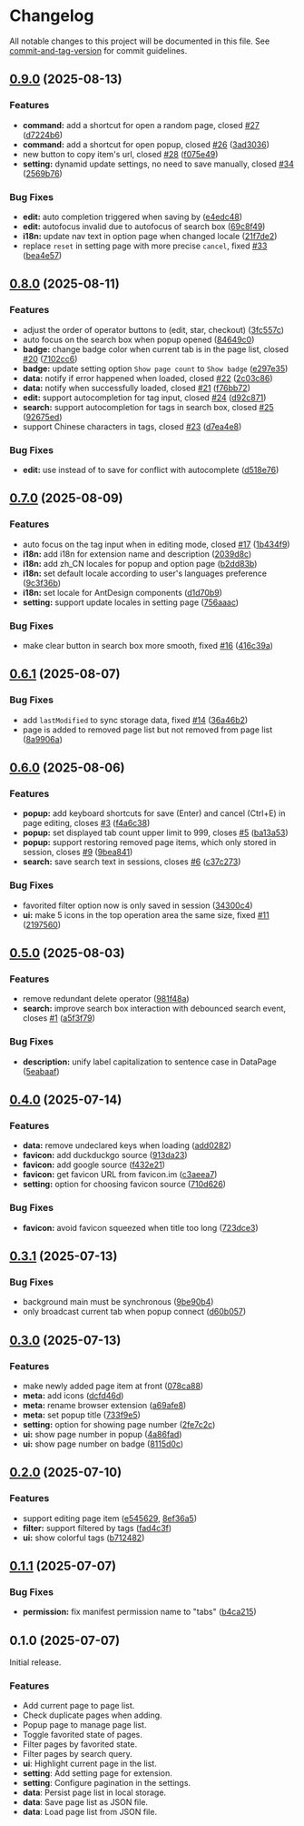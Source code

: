 # Changelog

All notable changes to this project will be documented in this file. See [commit-and-tag-version](https://github.com/absolute-version/commit-and-tag-version) for commit guidelines.

## [0.9.0](https://github.com/SuniRein/read-it-later/compare/v0.8.0...v0.9.0) (2025-08-13)


### Features

* **command:** add a shortcut for open a random page, closed [#27](https://github.com/SuniRein/read-it-later/issues/27) ([d7224b6](https://github.com/SuniRein/read-it-later/commit/d7224b6233cb2dc05a45a33ab5562b073ac1d0b3))
* **command:** add a shortcut for open popup, closed [#26](https://github.com/SuniRein/read-it-later/issues/26) ([3ad3036](https://github.com/SuniRein/read-it-later/commit/3ad3036284cb99e5464eb440e7ba4aa4324d2c9f))
* new button to copy item's url, closed [#28](https://github.com/SuniRein/read-it-later/issues/28) ([f075e49](https://github.com/SuniRein/read-it-later/commit/f075e49df3518d1b43f79cebf7c4f35807744650))
* **setting:** dynamid update settings, no need to save manually, closed [#34](https://github.com/SuniRein/read-it-later/issues/34) ([2569b76](https://github.com/SuniRein/read-it-later/commit/2569b76bac40f2f144382f8703b202785a09b8ea))


### Bug Fixes

* **edit:** auto completion triggered when saving by <Ctrl-Enter> ([e4edc48](https://github.com/SuniRein/read-it-later/commit/e4edc48f8066ec6777da6c43b2b809361dcb15a6))
* **edit:** autofocus invalid due to autofocus of search box ([69c8f49](https://github.com/SuniRein/read-it-later/commit/69c8f4985160f53a487d703785cc02b333905208))
* **i18n:** update nav text in option page when changed locale ([21f7de2](https://github.com/SuniRein/read-it-later/commit/21f7de21e9142f8495d76a1ac8d711c2bf44ba8c))
* replace `reset` in setting page with more precise `cancel`, fixed [#33](https://github.com/SuniRein/read-it-later/issues/33) ([bea4e57](https://github.com/SuniRein/read-it-later/commit/bea4e579f3741684a545c7da429225d0886b623f))

## [0.8.0](https://github.com/SuniRein/read-it-later/compare/v0.7.0...v0.8.0) (2025-08-11)


### Features

* adjust the order of operator buttons to (edit, star, checkout) ([3fc557c](https://github.com/SuniRein/read-it-later/commit/3fc557c907f78852a59ca149fac909a6b05b2344))
* auto focus on the search box when popup opened ([84649c0](https://github.com/SuniRein/read-it-later/commit/84649c00032b11d122aeb1621c52ee1587813565))
* **badge:** change badge color when current tab is in the page list, closed [#20](https://github.com/SuniRein/read-it-later/issues/20) ([7102cc6](https://github.com/SuniRein/read-it-later/commit/7102cc6727548a7f2063028947826ad189d3ccdf))
* **badge:** update setting option `Show page count` to `Show badge` ([e297e35](https://github.com/SuniRein/read-it-later/commit/e297e35f0813cc462ad4bd2c71d018fef02ea87f))
* **data:** notify if error happened when loaded, closed [#22](https://github.com/SuniRein/read-it-later/issues/22) ([2c03c86](https://github.com/SuniRein/read-it-later/commit/2c03c869f9c1ab52806cd49a83b3f75fc3f17b65))
* **data:** notify when successfully loaded, closed [#21](https://github.com/SuniRein/read-it-later/issues/21) ([f76bb72](https://github.com/SuniRein/read-it-later/commit/f76bb7207ee4345889291c091b556c1e4302b92f))
* **edit:** support autocompletion for tag input, closed [#24](https://github.com/SuniRein/read-it-later/issues/24) ([d92c871](https://github.com/SuniRein/read-it-later/commit/d92c871e5d66c98378ab00b15b28010f37793d7a))
* **search:** support autocompletion for tags in search box, closed [#25](https://github.com/SuniRein/read-it-later/issues/25) ([92675ed](https://github.com/SuniRein/read-it-later/commit/92675ed45711db73804e2d76b642053700b3b9c7))
* support Chinese characters in tags, closed [#23](https://github.com/SuniRein/read-it-later/issues/23) ([d7ea4e8](https://github.com/SuniRein/read-it-later/commit/d7ea4e845cffad4c0c1483998108b60659f075a7))


### Bug Fixes

* **edit:** use <Ctrl-Enter> instead of <Enter> to save for conflict with autocomplete ([d518e76](https://github.com/SuniRein/read-it-later/commit/d518e76d7d4fe7528fe50a61fc145623fdc341ec))

## [0.7.0](https://github.com/SuniRein/read-it-later/compare/v0.6.1...v0.7.0) (2025-08-09)


### Features

* auto focus on the tag input when in editing mode, closed [#17](https://github.com/SuniRein/read-it-later/issues/17) ([1b434f9](https://github.com/SuniRein/read-it-later/commit/1b434f99d57732e0e44149c97dfe181cb846627f))
* **i18n:** add i18n for extension name and description ([2039d8c](https://github.com/SuniRein/read-it-later/commit/2039d8c9d3e516104515c4eaa123ef946d823ee8))
* **i18n:** add zh_CN locales for popup and option page ([b2dd83b](https://github.com/SuniRein/read-it-later/commit/b2dd83be199a968a38b622c53f7bbcd35149024b))
* **i18n:** set default locale according to user's languages preference ([9c3f36b](https://github.com/SuniRein/read-it-later/commit/9c3f36b0a2714be6c53b864d2685d772f352d395))
* **i18n:** set locale for AntDesign components ([d1d70b9](https://github.com/SuniRein/read-it-later/commit/d1d70b9139f6aff7b15ee58edde15af6ffa8bde3))
* **setting:** support update locales in setting page ([756aaac](https://github.com/SuniRein/read-it-later/commit/756aaac9a5200966c1c3ee25f1e2d862f0665efc))


### Bug Fixes

* make clear button in search box more smooth, fixed [#16](https://github.com/SuniRein/read-it-later/issues/16) ([416c39a](https://github.com/SuniRein/read-it-later/commit/416c39a9cb88ee220941ba856dd3c5cf00aaef80))

## [0.6.1](https://github.com/SuniRein/read-it-later/compare/v0.6.0...v0.6.1) (2025-08-07)


### Bug Fixes

* add `lastModified` to sync storage data, fixed [#14](https://github.com/SuniRein/read-it-later/issues/14) ([36a46b2](https://github.com/SuniRein/read-it-later/commit/36a46b25a39f96d0e1a1768ff398bf0f3f20d718))
* page is added to removed page list but not removed from page list ([8a9906a](https://github.com/SuniRein/read-it-later/commit/8a9906a274367aa6708777daf8a7ce7b4af4ff87))

## [0.6.0](https://github.com/SuniRein/read-it-later/compare/v0.5.0...v0.6.0) (2025-08-06)


### Features

* **popup:** add keyboard shortcuts for save (Enter) and cancel (Ctrl+E) in page editing, closes [#3](https://github.com/SuniRein/read-it-later/issues/3) ([f4a6c38](https://github.com/SuniRein/read-it-later/commit/f4a6c38d4aaff87964888cbe858d54c0a5c4fd43))
* **popup:** set displayed tab count upper limit to 999, closes [#5](https://github.com/SuniRein/read-it-later/issues/5) ([ba13a53](https://github.com/SuniRein/read-it-later/commit/ba13a53422380e12fde5d7f0db976489a78717bb))
* **popup:** support restoring removed page items, which only stored in session, closes [#9](https://github.com/SuniRein/read-it-later/issues/9) ([9bea841](https://github.com/SuniRein/read-it-later/commit/9bea84105bd479efe5eb3fefaa331dd93deb62f9))
* **search:** save search text in sessions, closes [#6](https://github.com/SuniRein/read-it-later/issues/6) ([c37c273](https://github.com/SuniRein/read-it-later/commit/c37c273e5260568213abfd95f56ac55554834145))


### Bug Fixes

* favorited filter option now is only saved in session ([34300c4](https://github.com/SuniRein/read-it-later/commit/34300c487fdb131b704b1aca0ed78033248308be))
* **ui:** make 5 icons in the top operation area the same size, fixed [#11](https://github.com/SuniRein/read-it-later/issues/11) ([2197560](https://github.com/SuniRein/read-it-later/commit/2197560619cd8ef7cc984a7787e8bb418940f649))

## [0.5.0](https://github.com/SuniRein/read-it-later/compare/v0.4.0...v0.5.0) (2025-08-03)


### Features

* remove redundant delete operator ([981f48a](https://github.com/SuniRein/read-it-later/commit/981f48ab8456b9cc1778c85adb4013a4f8398002))
* **search:** improve search box interaction with debounced search event, closes [#1](https://github.com/SuniRein/read-it-later/issues/1) ([a5f3f79](https://github.com/SuniRein/read-it-later/commit/a5f3f7922f135e720ebcb4ef829ba02f4e33cefd))


### Bug Fixes

* **description:** unify label capitalization to sentence case in DataPage ([5eabaaf](https://github.com/SuniRein/read-it-later/commit/5eabaafab1ab5f446b1fa6a1a9c3bb6c729cd570))

## [0.4.0](https://github.com/SuniRein/read-it-later/compare/v0.3.1...v0.4.0) (2025-07-14)


### Features

* **data:** remove undeclared keys when loading ([add0282](https://github.com/SuniRein/read-it-later/commit/add028252617f91db2e8e801b160707fcd175eb3))
* **favicon:** add duckduckgo source ([913da23](https://github.com/SuniRein/read-it-later/commit/913da23c8285b17304c7a5dad12f285793c3fd6a))
* **favicon:** add google source ([f432e21](https://github.com/SuniRein/read-it-later/commit/f432e2187dd7a882bf5f7b14d8265521987ef3c0))
* **favicon:** get favicon URL from favicon.im ([c3aeea7](https://github.com/SuniRein/read-it-later/commit/c3aeea714af1e203dd09b834e52f8a00d0e104bf))
* **setting:** option for choosing favicon source ([710d626](https://github.com/SuniRein/read-it-later/commit/710d626facf1c3e33dd6d71487160376ebd92f89))


### Bug Fixes

* **favicon:** avoid favicon squeezed when title too long ([723dce3](https://github.com/SuniRein/read-it-later/commit/723dce3fc7661591493e7a7affb930232b0a1c77))

## [0.3.1](https://github.com/SuniRein/read-it-later/compare/v0.3.0...v0.3.1) (2025-07-13)


### Bug Fixes

* background main must be synchronous ([9be90b4](https://github.com/SuniRein/read-it-later/commit/9be90b439f5ecc22ca2b9ea7b4e6c9a89fdb1ff5))
* only broadcast current tab when popup connect ([d60b057](https://github.com/SuniRein/read-it-later/commit/d60b057c21b148a9160086378ec3fb0ec4f9a045))

## [0.3.0](https://github.com/SuniRein/read-it-later/compare/v0.2.0...v0.3.0) (2025-07-13)


### Features

* make newly added page item at front ([078ca88](https://github.com/SuniRein/read-it-later/commit/078ca886ae46d34c16c047bb6409d59d8f2492b3))
* **meta:** add icons ([dcfd46d](https://github.com/SuniRein/read-it-later/commit/dcfd46db093b9a1eb0abbe77b530b5d5039ed506))
* **meta:** rename browser extension ([a69afe8](https://github.com/SuniRein/read-it-later/commit/a69afe847784cda5f64b26d943ba41b72878cf0b))
* **meta:** set popup title ([733f9e5](https://github.com/SuniRein/read-it-later/commit/733f9e5666b6f3af8b156f9f300aeb5f6fe24301))
* **setting:** option for showing page number ([2fe7c2c](https://github.com/SuniRein/read-it-later/commit/2fe7c2ce11ab53f60540dd72a558dd64bcbb2038))
* **ui:** show page number in popup ([4a86fad](https://github.com/SuniRein/read-it-later/commit/4a86fad8db6141e88da98db9456be0aefd019e29))
* **ui:** show page number on badge ([8115d0c](https://github.com/SuniRein/read-it-later/commit/8115d0c0ff1b7a582c3748af9d8ec80d93f126ea))

## [0.2.0](https://github.com/SuniRein/read-it-later/compare/v0.1.1...v0.2.0) (2025-07-10)


### Features

* support editing page item ([e545629](https://github.com/SuniRein/read-it-later/commit/e545629b29ce882f765f61feff2f104e71fa8270), [8ef36a5](https://github.com/SuniRein/read-it-later/commit/8ef36a5c689a7a66e95d15ac185b9bd6cc22face))
* **filter:** support filtered by tags ([fad4c3f](https://github.com/SuniRein/read-it-later/commit/fad4c3fca5851e9135f27d730a093b349f224f00))
* **ui:** show colorful tags ([b712482](https://github.com/SuniRein/read-it-later/commit/b712482d5836bed2ccd92e1d27c8554d7f0f26cd))


## [0.1.1](https://github.com/SuniRein/read-it-later/compare/v0.1.0...v0.1.1) (2025-07-07)


### Bug Fixes

* **permission:** fix manifest permission name to "tabs" ([b4ca215](https://github.com/SuniRein/read-it-later/commit/b4ca2150c7287c5623b3e2b8a069ca111de4c51c))

## 0.1.0 (2025-07-07)

Initial release.

### Features

- Add current page to page list.
- Check duplicate pages when adding.
- Popup page to manage page list.
- Toggle favorited state of pages.
- Filter pages by favorited state.
- Filter pages by search query.
- **ui**: Highlight current page in the list.
- **setting**: Add setting page for extension.
- **setting**: Configure pagination in the settings.
- **data**: Persist page list in local storage.
- **data**: Save page list as JSON file.
- **data**: Load page list from JSON file.
